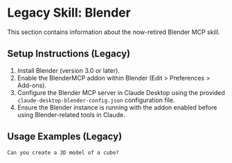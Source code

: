 # Legacy Skill: Blender

This section contains information about the now-retired Blender MCP skill.

## Setup Instructions (Legacy)

1.  Install Blender (version 3.0 or later).
2.  Enable the BlenderMCP addon within Blender (Edit > Preferences > Add-ons).
3.  Configure the Blender MCP server in Claude Desktop using the provided `claude-desktop-blender-config.json` configuration file.
4.  Ensure the Blender instance is running with the addon enabled before using Blender-related tools in Claude.

## Usage Examples (Legacy)

```text
Can you create a 3D model of a cube?
```
